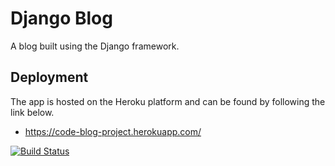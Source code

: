 # Django Blog

A blog built using the Django framework.

## Deployment

The app is hosted on the Heroku platform and can be found by following the link below.
* https://code-blog-project.herokuapp.com/

[![Build Status](https://travis-ci.org/S-Downes/Django-Blog.svg?branch=master)](https://travis-ci.org/S-Downes/Django-Blog)